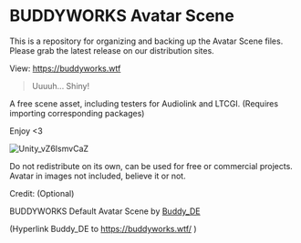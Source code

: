 # BUDDYWORKS Avatar Scene
This is a repository for organizing and backing up the Avatar Scene files.
Please grab the latest release on our distribution sites.

View: https://buddyworks.wtf

> Uuuuh... Shiny!

A free scene asset, including testers for Audiolink and LTCGI. (Requires importing corresponding packages)

Enjoy <3

![Unity_vZ6IsmvCaZ](https://github.com/JustBuddy/avatar-scene/assets/8122264/a8834716-cc9b-4967-a455-e0de8d335af0)

Do not redistribute on its own, can be used for free or commercial projects. Avatar in images not included, believe it or not.

Credit: (Optional)

BUDDYWORKS Default Avatar Scene by [Buddy_DE](https://buddyworks.wtf/)

(Hyperlink Buddy_DE to https://buddyworks.wtf/ )
